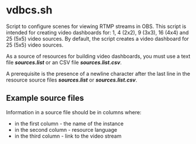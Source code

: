 # vdbcs.sh

Script to configure scenes for viewing RTMP streams in OBS. This script is intended for creating video dashboards for: 1, 4 (2x2), 9 (3x3), 16 (4x4) and 25 (5x5) video sources. By default, the
script creates a video dashboard for 25 (5x5) video sources.

As a source of resources for building video dashboards, you must use a text file ***sources.list*** or an CSV file ***sources.list.csv***.

A prerequisite is the presence of a newline character after the last line in the resource source files ***sources.list*** or ***sources.list.csv***.

## Example source files
Information in a source file should be in columns where:
* in the first column - the name of the instance
* in the second column - resource language
* in the third column - link to the video stream

